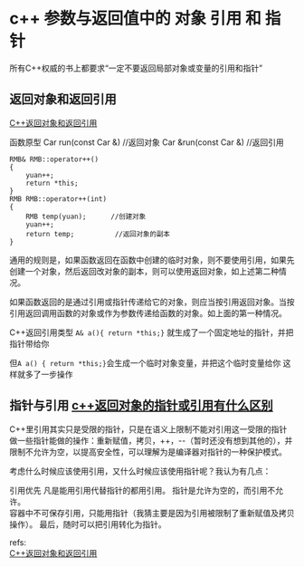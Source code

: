 # c++ 参数与返回值中的 对象 引用 和 指针
所有C++权威的书上都要求“一定不要返回局部对象或变量的引用和指针”

## 返回对象和返回引用
[C++返回对象和返回引用][1]  

函数原型
Car run(const Car &)     //返回对象
Car &run(const Car &)   //返回引用
```
RMB& RMB::operator++()  
{  
    yuan++;  
    return *this;  
}  
RMB RMB::operator++(int)  
{  
    RMB temp(yuan);      //创建对象  
    yuan++;  
    return temp;          //返回对象的副本  
}  
```
通用的规则是，如果函数返回在函数中创建的临时对象，则不要使用引用，如果先创建一个对象，然后返回改对象的副本，则可以使用返回对象，如上述第二种情况。

如果函数返回的是通过引用或指针传递给它的对象，则应当按引用返回对象。当按引用返回调用函数的对象或作为参数传递给函数的对象。如上面的第一种情况。  

C++返回引用类型
`A& a(){ return *this;}` 就生成了一个固定地址的指针，并把指针带给你

但`A a() { return *this;}`会生成一个临时对象变量，并把这个临时变量给你
这样就多了一步操作

## 指针与引用  [c++返回对象的指针或引用有什么区别][2]
C++里引用其实只是受限的指针，只是在语义上限制不能对引用这一受限的指针做一些指针能做的操作：重新赋值，拷贝，++，--（暂时还没有想到其他的），并限制不允许为空，以提高安全性，可以理解为是编译器对指针的一种保护模式。

考虑什么时候应该使用引用，又什么时候应该使用指针呢？我认为有几点：

引用优先
凡是能用引用代替指针的都用引用。  指针是允许为空的，而引用不允许。  
容器中不可保存引用，只能用指针（我猜主要是因为引用被限制了重新赋值及拷贝操作）。
最后，随时可以把引用转化为指针。











refs:  
[C++返回对象和返回引用](https://blog.csdn.net/recording_gjl/article/details/78917605)  



[1]: https://blog.csdn.net/recording_gjl/article/details/78917605
[2]: https://www.imooc.com/wenda/detail/546007 